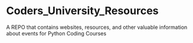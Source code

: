# Coders_University_Resources
 A REPO that contains websites, resources, and other valuable information about events for Python Coding Courses
